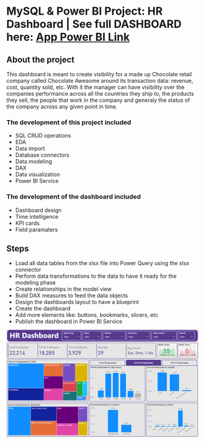 # MySQL & Power BI Project: HR Dashboard | See full DASHBOARD here: [App Power BI Link](https://app.powerbi.com/reportEmbed?reportId=a2dbd107-8117-4ecd-9c45-aa313c6d0d5f&autoAuth=true&ctid=616855e8-4a81-40b0-9bb9-10afe4e00966)

## About the project
This dashboard is meant to create visibility for a made up Chocolate retail company called Chocolate Awesome around its transaction data: revenue, cost, quantity sold, etc. With it the manager can have visibility over the companies performance across all the countries they ship to, the products they sell, the people that work in the company and generaly the status of the company across any given point in time.

### The development of this project included
- SQL CRUD operations
- EDA
- Data import
- Database connectors
- Data modeling
- DAX
- Data visualization
- Power BI Service

### The development of the dashboard included
- Dashboard design
- Time intelligence
- KPI cards
- Field paramaters

## Steps
- Load all data tables from the xlsx file into Power Query using the xlsx connector
- Perform data transformations to the data to have it ready for the modeling phase
- Create relationships in the model view
- Build DAX measures to feed the data objects
- Design the dashboards layout to have a blueprint
- Create the dashboard
- Add more elements like: buttons, bookmarks, slicers, etc
- Publish the dashboard in Power BI Service

![Portfolio Dashboard](dashboard.png)
